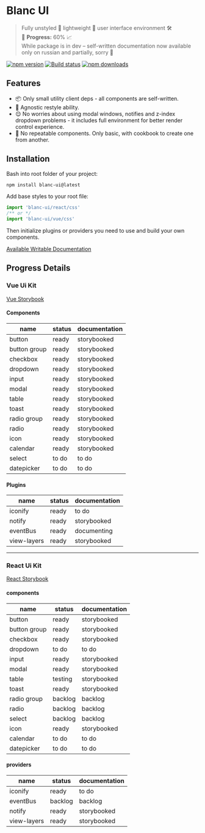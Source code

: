 # Blanc UI

> Fully unstyled :nail_care: lightweight :leaves: user interface environment :hammer_and_wrench:   
:construction: **Progress:** 60% :chart_with_upwards_trend:  
While package is in dev – self-written documentation now available only on russian and partially, sorry :smiling_face_with_tear:

[![npm version](https://img.shields.io/npm/v/blanc-ui.svg?style=flat-square)](https://www.npmjs.com/package/blanc-ui)
[![Build status](https://img.shields.io/github/actions/workflow/status/webkieth/blanc-ui/storybook.yml?branch=main&label=CI&logo=github&style=flat-square)](https://github.com/webkieth/blanc-ui/actions/workflows/storybook.yml)
[![npm downloads](https://img.shields.io/npm/dm/blanc-ui.svg?style=flat-square)](https://npm-stat.com/charts.html?package=blanc-ui)

## Features

- :package: Only small utility client deps - all components are self-written.
- :rainbow: Agnostic restyle ability.
- :relieved: No worries about using modal windows, notifies and z-index dropdown problems - it includes full environment for better render control experience.
- :open_book: No repeatable components. Only basic, with cookbook to create one from another.

## Installation
Bash into root folder of your project:
```bash
npm install blanc-ui@latest
```
Add base styles to your root file:
```main.ts
import 'blanc-ui/react/css'
/** or */
import 'blanc-ui/vue/css'
```
Then initialize plugins or providers you need to use and build your own components.

[Available Writable Documentation](https://webkieth.github.io/blanc-ui_docs/)

## Progress Details

### Vue Ui Kit

[Vue Storybook](https://webkieth.github.io/blanc-ui/vue)

#### Components

| name | status | documentation |
|---|---|---|
| button | ready | storybooked |
| button group | ready | storybooked |
| checkbox | ready | storybooked |
| dropdown | ready | storybooked |
| input | ready | storybooked |
| modal | ready | storybooked |
| table | ready | storybooked |
| toast | ready | storybooked |
| radio group | ready | storybooked |
| radio | ready | storybooked |
| icon | ready | storybooked |
| calendar | ready | storybooked |
| select | to do | to do |
| datepicker | to do | to do |

#### Plugins
| name | status | documentation |
|---|---|---|
| iconify | ready | to do |
| notify | ready | storybooked |
| eventBus | ready | documenting |
| view-layers | ready | storybooked |

-----------------------------------------

### React Ui Kit

[React Storybook](https://webkieth.github.io/blanc-ui/react)

#### components

| name | status | documentation |
|---|---|---|
| button | ready | storybooked |
| button group | ready | storybooked |
| checkbox | ready | storybooked |
| dropdown | to do | to do |
| input | ready | storybooked |
| modal | ready | storybooked |
| table | testing | storybooked |
| toast | ready | storybooked |
| radio group | backlog | backlog |
| radio | backlog | backlog |
| select | backlog | backlog |
| icon | ready | storybooked |
| calendar | to do | to do |
| datepicker | to do | to do |

#### providers
| name | status | documentation |
|---|---|---|
| iconify | ready | to do |
| eventBus | backlog | backlog |
| notify | ready | storybooked |
| view-layers | ready | storybooked |